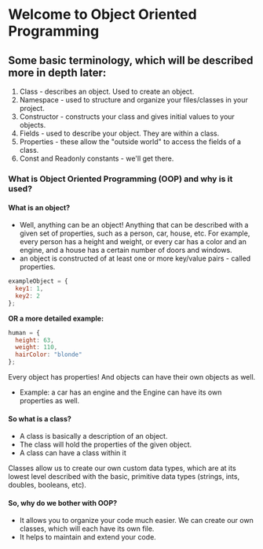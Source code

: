 # Welcome to Object Oriented Programming

## Some basic terminology, which will be described more in depth later:

1. Class - describes an object. Used to create an object.
2. Namespace - used to structure and organize your files/classes in your project.
3. Constructor - constructs your class and gives initial values to your objects.
4. Fields - used to describe your object. They are within a class.
5. Properties - these allow the "outside world" to access the fields of a class.
6. Const and Readonly constants - we'll get there.

### What is Object Oriented Programming (OOP) and why is it used?

#### What is an object?

- Well, anything can be an object! Anything that can be described with a given set of properties, such as a person, car, house, etc. For example, every person has a height and weight, or every car has a color and an engine, and a house has a certain number of doors and windows.
- an object is constructed of at least one or more key/value pairs - called properties.

```js
exampleObject = {
  key1: 1,
  key2: 2
};
```

**OR a more detailed example:**

```js
human = {
  height: 63,
  weight: 110,
  hairColor: "blonde"
};
```

Every object has properties!
And objects can have their own objects as well.

- Example: a car has an engine and the Engine can have its own properties as well.

#### So what is a class?

- A class is basically a description of an object.
- The class will hold the properties of the given object.
- A class can have a class within it

Classes allow us to create our own custom data types, which are at its lowest level described with the basic, primitive data types (strings, ints, doubles, booleans, etc).

#### So, why do we bother with OOP?

- It allows you to organize your code much easier. We can create our own classes, which will each have its own file.
- It helps to maintain and extend your code.
